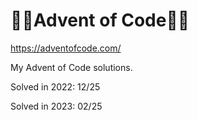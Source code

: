 # :santa::christmas_tree:Advent of Code:christmas_tree::santa:

https://adventofcode.com/

My Advent of Code solutions.

Solved in 2022: 12/25

Solved in 2023: 02/25
